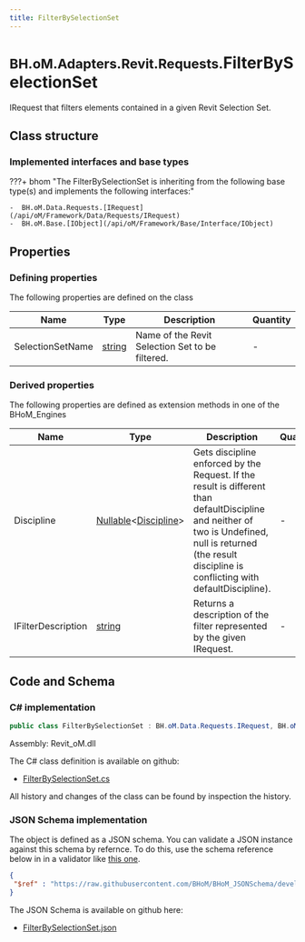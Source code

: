 ```yaml
---
title: FilterBySelectionSet
---
```


# <small>BH.oM.Adapters.Revit.Requests.</small>**FilterBySelectionSet**

IRequest that filters elements contained in a given Revit Selection Set.

## Class structure

### Implemented interfaces and base types

???+ bhom "The FilterBySelectionSet is inheriting from the following base type(s) and implements the following interfaces:"

    -  BH.oM.Data.Requests.[IRequest](/api/oM/Framework/Data/Requests/IRequest)
    -  BH.oM.Base.[IObject](/api/oM/Framework/Base/Interface/IObject)


## Properties



### Defining properties

The following properties are defined on the class

| Name             | Type             | Description      | Quantity         |
|------------------|------------------|------------------|------------------|
| SelectionSetName | [string](https://learn.microsoft.com/en-us/dotnet/api/System.String?view=netstandard-2.0) | Name of the Revit Selection Set to be filtered. | - |


### Derived properties

The following properties are defined as extension methods in one of the BHoM_Engines

| Name             | Type             | Description      | Quantity         | Engine           |
|------------------|------------------|------------------|------------------|------------------|
| Discipline | [Nullable](https://learn.microsoft.com/en-us/dotnet/api/System.Nullable-1?view=netstandard-2.0)&lt;[Discipline](/api/oM/Adapter/Adapters/Revit/Enums/Discipline)&gt; | Gets discipline enforced by the Request. If the result is different than defaultDiscipline and neither of two is Undefined, null is returned (the result discipline is conflicting with defaultDiscipline). | - | Revit_Engine |
| IFilterDescription | [string](https://learn.microsoft.com/en-us/dotnet/api/System.String?view=netstandard-2.0) | Returns a description of the filter represented by the given IRequest. | - | Revit_Engine |


## Code and Schema

### C# implementation

``` C# title="C#"
public class FilterBySelectionSet : BH.oM.Data.Requests.IRequest, BH.oM.Base.IObject
```

Assembly: Revit_oM.dll

The C# class definition is available on github:

- [FilterBySelectionSet.cs](https://github.com/BHoM/Revit_Toolkit/blob/develop/Revit_oM/Requests\FilterBySelectionSet.cs)

All history and changes of the class can be found by inspection the history.
### JSON Schema implementation

The object is defined as a JSON schema. You can validate a JSON instance against this schema by refernce. To do this, use the schema reference below in in a validator like [this one](https://www.jsonschemavalidator.net/).

``` json title="JSON Schema"
{
 "$ref" : "https://raw.githubusercontent.com/BHoM/BHoM_JSONSchema/develop/Revit_oM/Requests/FilterBySelectionSet.json"
}
```

The JSON Schema is available on github here:

- [FilterBySelectionSet.json](https://github.com/BHoM/BHoM_JSONSchema/blob/develop/Revit_oM/Requests/FilterBySelectionSet.json)
